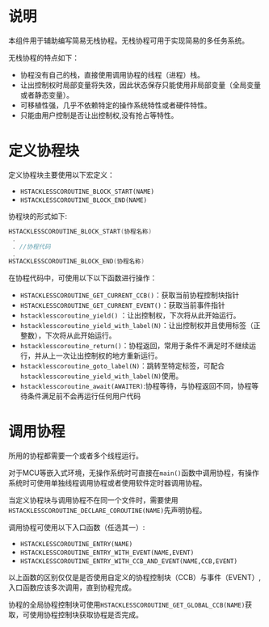 # 说明

本组件用于辅助编写简易无栈协程。无栈协程可用于实现简易的多任务系统。

无栈协程的特点如下：

- 协程没有自己的栈，直接使用调用协程的线程（进程）栈。
- 让出控制权时局部变量将失效，因此状态保存只能使用非局部变量（全局变量或者静态变量）。
- 可移植性强，几乎不依赖特定的操作系统特性或者硬件特性。
- 只能由用户控制是否让出控制权,没有抢占等特性。

# 定义协程块

定义协程块主要使用以下宏定义：

- `HSTACKLESSCOROUTINE_BLOCK_START(NAME)`
- `HSTACKLESSCOROUTINE_BLOCK_END(NAME)`

协程块的形式如下:

```c++
HSTACKLESSCOROUTINE_BLOCK_START(协程名称)
 .
 . //协程代码
 .
HSTACKLESSCOROUTINE_BLOCK_END(协程名称)
```

在协程代码中，可使用以下以下函数进行操作：

- `HSTACKLESSCOROUTINE_GET_CURRENT_CCB()`：获取当前协程控制块指针
- `HSTACKLESSCOROUTINE_GET_CURRENT_EVENT()`：获取当前事件指针
- `hstacklesscoroutine_yield()` ：让出控制权，下次将从此开始运行。
- `hstacklesscoroutine_yield_with_label(N)`：让出控制权并且使用标签（正整数），下次将从此开始运行。
- `hstacklesscoroutine_return()`：协程返回，常用于条件不满足时不继续运行，并从上一次让出控制权的地方重新运行。
- `hstacklesscoroutine_goto_label(N)`：跳转至特定标签，可配合`hstacklesscoroutine_yield_with_label(N)`使用。
- `hstacklesscoroutine_await(AWAITER)`:协程等待，与协程返回不同，协程等待条件满足前不会再运行任何用户代码

# 调用协程

所用的协程都需要一个或者多个线程运行。

对于MCU等嵌入式环境，无操作系统时可直接在`main()`函数中调用协程，有操作系统时可使用单独线程调用协程或者使用软件定时器调用协程。

当定义协程块与调用协程不在同一个文件时，需要使用`HSTACKLESSCOROUTINE_DECLARE_COROUTINE(NAME)`先声明协程。

调用协程可使用以下入口函数（任选其一）:

- `HSTACKLESSCOROUTINE_ENTRY(NAME)`
- `HSTACKLESSCOROUTINE_ENTRY_WITH_EVENT(NAME,EVENT)`
- `HSTACKLESSCOROUTINE_ENTRY_WITH_CCB_AND_EVENT(NAME,CCB,EVENT)`

以上函数的区别仅仅是是否使用自定义的协程控制块（CCB）与事件（EVENT）,入口函数应该多次调用，直到协程完成。

协程的全局协程控制块可使用`HSTACKLESSCOROUTINE_GET_GLOBAL_CCB(NAME)`获取，可使用协程控制块获取协程是否完成。